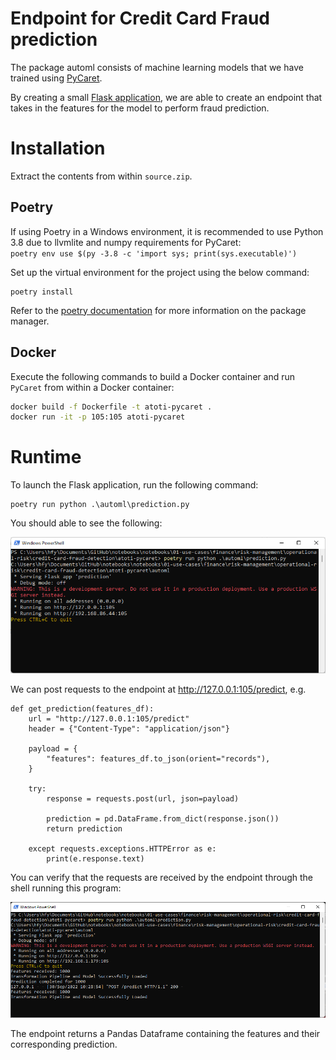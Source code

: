 # Endpoint for Credit Card Fraud prediction

The package automl consists of machine learning models that we have trained using [PyCaret](https://pycaret.org/).

By creating a small [Flask application](https://flask.palletsprojects.com/en/2.2.x/), we are able to create an endpoint that takes in the features for the model to perform fraud prediction.

# Installation

Extract the contents from within `source.zip`.

## Poetry

If using Poetry in a Windows environment, it is recommended to use Python 3.8 due to llvmlite and numpy requirements for PyCaret:  
`poetry env use $(py -3.8 -c 'import sys; print(sys.executable)')`

Set up the virtual environment for the project using the below command:
```
poetry install
```

Refer to the [poetry documentation](https://python-poetry.org/docs/master/#installing-with-the-official-installer) for more information on the package manager.

## Docker

Execute the following commands to build a Docker container and run `PyCaret` from within a Docker container:

```bash
docker build -f Dockerfile -t atoti-pycaret .
docker run -it -p 105:105 atoti-pycaret
```

# Runtime
To launch the Flask application, run the following command:
```
poetry run python .\automl\prediction.py
```

You should able to see the following:

<img src="../img/flask_endpoint.png">

We can post requests to the endpoint at http://127.0.0.1:105/predict, e.g.  

```
def get_prediction(features_df):
    url = "http://127.0.0.1:105/predict"
    header = {"Content-Type": "application/json"}

    payload = {
        "features": features_df.to_json(orient="records"),
    }

    try:
        response = requests.post(url, json=payload)

        prediction = pd.DataFrame.from_dict(response.json())
        return prediction

    except requests.exceptions.HTTPError as e:
        print(e.response.text)
```

You can verify that the requests are received by the endpoint through the shell running this program:

<img src="../img/request_received.png"/>  


The endpoint returns a Pandas Dataframe containing the features and their corresponding prediction.
